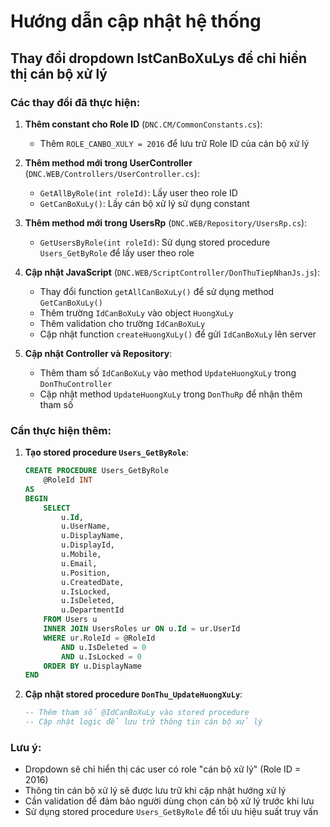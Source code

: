 # Hướng dẫn cập nhật hệ thống

## Thay đổi dropdown lstCanBoXuLys để chỉ hiển thị cán bộ xử lý

### Các thay đổi đã thực hiện:

1. **Thêm constant cho Role ID** (`DNC.CM/CommonConstants.cs`):
   - Thêm `ROLE_CANBO_XULY = 2016` để lưu trữ Role ID của cán bộ xử lý

2. **Thêm method mới trong UserController** (`DNC.WEB/Controllers/UserController.cs`):
   - `GetAllByRole(int roleId)`: Lấy user theo role ID
   - `GetCanBoXuLy()`: Lấy cán bộ xử lý sử dụng constant

3. **Thêm method mới trong UsersRp** (`DNC.WEB/Repository/UsersRp.cs`):
   - `GetUsersByRole(int roleId)`: Sử dụng stored procedure `Users_GetByRole` để lấy user theo role

4. **Cập nhật JavaScript** (`DNC.WEB/ScriptController/DonThuTiepNhanJs.js`):
   - Thay đổi function `getAllCanBoXuLy()` để sử dụng method `GetCanBoXuLy()`
   - Thêm trường `IdCanBoXuLy` vào object `HuongXuLy`
   - Thêm validation cho trường `IdCanBoXuLy`
   - Cập nhật function `createHuongXuLy()` để gửi `IdCanBoXuLy` lên server

5. **Cập nhật Controller và Repository**:
   - Thêm tham số `IdCanBoXuLy` vào method `UpdateHuongXuLy` trong `DonThuController`
   - Cập nhật method `UpdateHuongXuLy` trong `DonThuRp` để nhận thêm tham số

### Cần thực hiện thêm:

1. **Tạo stored procedure `Users_GetByRole`**:
   ```sql
   CREATE PROCEDURE Users_GetByRole
       @RoleId INT
   AS
   BEGIN
       SELECT 
           u.Id,
           u.UserName,
           u.DisplayName,
           u.DisplayId,
           u.Mobile,
           u.Email,
           u.Position,
           u.CreatedDate,
           u.IsLocked,
           u.IsDeleted,
           u.DepartmentId
       FROM Users u
       INNER JOIN UsersRoles ur ON u.Id = ur.UserId
       WHERE ur.RoleId = @RoleId
           AND u.IsDeleted = 0
           AND u.IsLocked = 0
       ORDER BY u.DisplayName
   END
   ```

2. **Cập nhật stored procedure `DonThu_UpdateHuongXuLy`**:
   ```sql
   -- Thêm tham số @IdCanBoXuLy vào stored procedure
   -- Cập nhật logic để lưu trữ thông tin cán bộ xử lý
   ```

### Lưu ý:
- Dropdown sẽ chỉ hiển thị các user có role "cán bộ xử lý" (Role ID = 2016)
- Thông tin cán bộ xử lý sẽ được lưu trữ khi cập nhật hướng xử lý
- Cần validation để đảm bảo người dùng chọn cán bộ xử lý trước khi lưu
- Sử dụng stored procedure `Users_GetByRole` để tối ưu hiệu suất truy vấn
